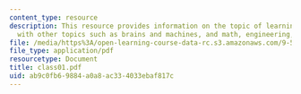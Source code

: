 ```yaml
---
content_type: resource
description: This resource provides information on the topic of learning as associated
  with other topics such as brains and machines, and math, engineering, neuroscience.
file: /media/https%3A/open-learning-course-data-rc.s3.amazonaws.com/9-520-statistical-learning-theory-and-applications-spring-2006/ab9c0fb69884a0a8ac334033ebaf817c_class01.pdf
file_type: application/pdf
resourcetype: Document
title: class01.pdf
uid: ab9c0fb6-9884-a0a8-ac33-4033ebaf817c
---
```

